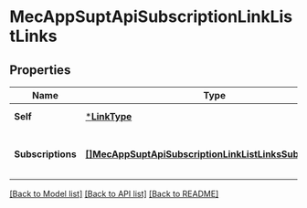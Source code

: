 # MecAppSuptApiSubscriptionLinkListLinks

## Properties
Name | Type | Description | Notes
------------ | ------------- | ------------- | -------------
**Self** | [***LinkType**](LinkType.md) |  | [default to null]
**Subscriptions** | [**[]MecAppSuptApiSubscriptionLinkListLinksSubscriptions**](MecAppSuptApiSubscriptionLinkList__links_subscriptions.md) | The MEC application instance&#39;s subscriptions | [optional] [default to null]

[[Back to Model list]](../README.md#documentation-for-models) [[Back to API list]](../README.md#documentation-for-api-endpoints) [[Back to README]](../README.md)


